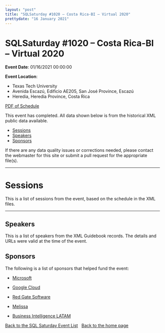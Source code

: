 ```yaml
---
layout: "post" 
title: "SQLSaturday #1020 – Costa Rica-BI – Virtual 2020" 
prettydate: "16 January 2021" 
---
```

# SQLSaturday #1020 – Costa Rica-BI – Virtual 2020
 
**Event Date**: 01/16/2021 00:00:00
 
**Event Location**:
- Texas Tech University
- Avenida Escazú, Edificio AE205, San José Province, Escazú
- Heredia, Heredia Province, Costa Rica
 
<a href="/assets/pdf/1020.pdf">PDF of Schedule</a>
 
This event has completed. All data shown below is from the historical XML public data available.
<ul>
   <li><a href="#sessions">Sessions</a></li>
   <li><a href="#speakers">Speakers</a></li>
   <li><a href="#sponsors">Sponsors</a></li>
</ul>
 
 
If there are any data quality issues or corrections needed, please contact the webmaster for this site or submit a pull request for the appropriate file(s). 
 
----------------------------------------------------------------------------------- 
 
# <a name="sessions"></a>Sessions
This is a list of sessions from the event, based on the schedule in the XML files.
 
----------------------------------------------------------------------------------- 
## <a name="#speakers"></a>Speakers
This is a list of speakers from the XML Guidebook records. The details and URLs were valid at the time of the event.
 
 
 
 
## <a name="sponsors"></a>Sponsors
The following is a list of sponsors that helped fund the event:
 
- [Microsoft](http://www.microsoft.com)
 
- [Google Cloud](https://cloud.google.com/)
 
- [Red Gate Software](http://www.red-gate.com)
 
- [Melissa](http://www.melissa.com)
 
- [Business Intelligence LATAM](http://bit.ly/SuscribirseBILATAM)
 
[Back to the SQL Saturday Event List](/past.html)
&nbsp;
[Back to the home page](/index.html)
